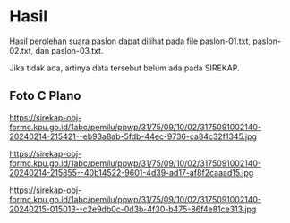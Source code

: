 # Hasil

Hasil perolehan suara paslon dapat dilihat pada file paslon-01.txt, paslon-02.txt, dan paslon-03.txt.

Jika tidak ada, artinya data tersebut belum ada pada SIREKAP.

## Foto C Plano

https://sirekap-obj-formc.kpu.go.id/1abc/pemilu/ppwp/31/75/09/10/02/3175091002140-20240214-215421--eb93a8ab-5fdb-44ec-9736-ca84c32f1345.jpg

https://sirekap-obj-formc.kpu.go.id/1abc/pemilu/ppwp/31/75/09/10/02/3175091002140-20240214-215855--40b14522-9601-4d39-ad17-af8f2caaad15.jpg

https://sirekap-obj-formc.kpu.go.id/1abc/pemilu/ppwp/31/75/09/10/02/3175091002140-20240215-015013--c2e9db0c-0d3b-4f30-b475-86f4e81ce313.jpg
